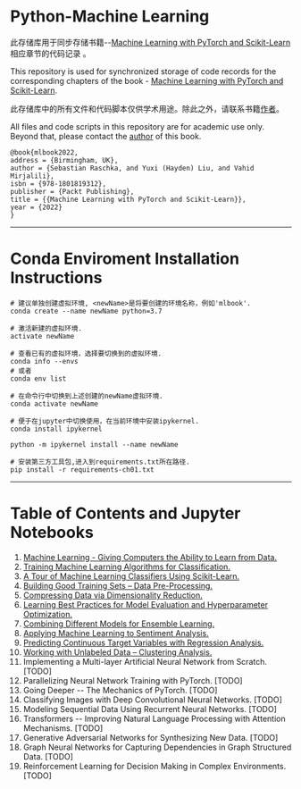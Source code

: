 # Python-Machine Learning

此存储库用于同步存储书籍--[Machine Learning with PyTorch and Scikit-Learn](https://www.amazon.com/Machine-Learning-PyTorch-Scikit-Learn-scikit-learn-ebook-dp-B09NW48MR1/dp/B09NW48MR1/)相应章节的代码记录 。

This repository is used for synchronized storage of code records for the corresponding chapters of the book - [Machine Learning with PyTorch and Scikit-Learn](https://www.amazon.com/Machine-Learning-PyTorch-Scikit-Learn-scikit-learn-ebook-dp-B09NW48MR1/dp/B09NW48MR1/).

此存储库中的所有文件和代码脚本仅供学术用途。除此之外，请联系书籍[作者](https://x.com/rasbt)。

All files and code scripts in this repository are for academic use only. Beyond that, please contact the [author](https://x.com/rasbt) of this book.

```
@book{mlbook2022,  
address = {Birmingham, UK},  
author = {Sebastian Raschka, and Yuxi (Hayden) Liu, and Vahid Mirjalili},  
isbn = {978-1801819312},   
publisher = {Packt Publishing},  
title = {{Machine Learning with PyTorch and Scikit-Learn}},  
year = {2022}  
}
```

---

# Conda Enviroment Installation Instructions

```
# 建议单独创建虚拟环境, <newName>是将要创建的环境名称，例如'mlbook'.
conda create --name newName python=3.7

# 激活新建的虚拟环境.
activate newName

# 查看已有的虚拟环境，选择要切换到的虚拟环境.
conda info --envs
# 或者
conda env list

# 在命令行中切换到上述创建的newName虚拟环境.
conda activate newName

# 便于在jupyter中切换使用，在当前环境中安装ipykernel.
conda install ipykernel

python -m ipykernel install --name newName

# 安装第三方工具包,进入到requirements.txt所在路径.
pip install -r requirements-ch01.txt
```

---

# Table of Contents and Jupyter Notebooks

1. [Machine Learning - Giving Computers the Ability to Learn from Data.](https://nbviewer.jupyter.org/urls/https://raw.githubusercontent.com/YaoXiao-CS/Python-MachineLearning/main/Chapter1.ipynb)
2. [Training Machine Learning Algorithms for Classification.](https://github.com/YaoXiao-CS/Python-MachineLearning/blob/main/Chapter2.ipynb)
3. [A Tour of Machine Learning Classifiers Using Scikit-Learn.](https://github.com/YaoXiao-CS/Python-MachineLearning/blob/main/Chapter3.ipynb)
4. [Building Good Training Sets – Data Pre-Processing.](https://github.com/YaoXiao-CS/Python-MachineLearning/blob/main/Chapter4.ipynb)
5. [Compressing Data via Dimensionality Reduction.](https://github.com/YaoXiao-CS/Python-MachineLearning/blob/main/Chapter5.ipynb)
6. [Learning Best Practices for Model Evaluation and Hyperparameter Optimization.](https://github.com/YaoXiao-CS/Python-MachineLearning/blob/main/Chapter6.ipynb)
7. [Combining Different Models for Ensemble Learning.](https://github.com/YaoXiao-CS/Python-MachineLearning/blob/main/Chapter7.ipynb)
8. [Applying Machine Learning to Sentiment Analysis.](https://github.com/YaoXiao-CS/Python-MachineLearning/blob/main/Chapter8.ipynb)
9. [Predicting Continuous Target Variables with Regression Analysis.](https://github.com/YaoXiao-CS/Python-MachineLearning/blob/main/Chapter9.ipynb)
10. [Working with Unlabeled Data – Clustering Analysis.](https://github.com/YaoXiao-CS/Python-MachineLearning/blob/main/Chapter10.ipynb)
11. Implementing a Multi-layer Artificial Neural Network from Scratch. [TODO]
12. Parallelizing Neural Network Training with PyTorch. [TODO]
13. Going Deeper -- The Mechanics of PyTorch. [TODO]
14. Classifying Images with Deep Convolutional Neural Networks. [TODO]
15. Modeling Sequential Data Using Recurrent Neural Networks. [TODO]
16. Transformers -- Improving Natural Language Processing with Attention Mechanisms. [TODO]
17. Generative Adversarial Networks for Synthesizing New Data. [TODO]
18. Graph Neural Networks for Capturing Dependencies in Graph Structured Data. [TODO]
19. Reinforcement Learning for Decision Making in Complex Environments. [TODO]
